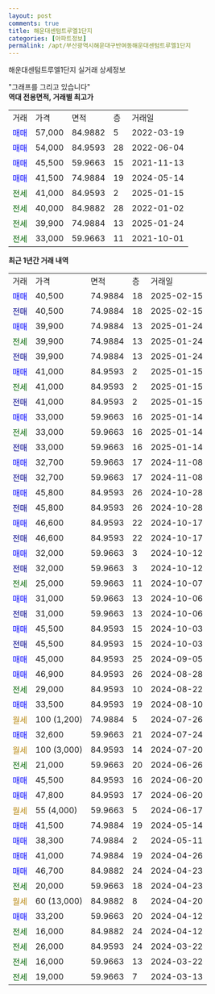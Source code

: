 ```yaml
---
layout: post
comments: true
title: 해운대센텀트루엘1단지
categories: [아파트정보]
permalink: /apt/부산광역시해운대구반여동해운대센텀트루엘1단지
---
```


해운대센텀트루엘1단지 실거래 상세정보

<script type="text/javascript">
  google.charts.load('current', {'packages':['line', 'corechart']});
  google.charts.setOnLoadCallback(drawChart);

  function drawChart() {
    var data = new google.visualization.DataTable();
    data.addColumn('date', '거래일');
    data.addColumn('number', "매매");
    data.addColumn('number', "전세");
    data.addColumn('number', "전매");

    data.addRows([[new Date(Date.parse("2025-02-15")), 40500, null, null], [new Date(Date.parse("2025-02-15")), null, null, 40500], [new Date(Date.parse("2025-01-24")), 39900, null, null], [new Date(Date.parse("2025-01-24")), null, 39900, null], [new Date(Date.parse("2025-01-24")), null, null, 39900], [new Date(Date.parse("2025-01-15")), 41000, null, null], [new Date(Date.parse("2025-01-15")), null, 41000, null], [new Date(Date.parse("2025-01-15")), null, null, 41000], [new Date(Date.parse("2025-01-14")), 33000, null, null], [new Date(Date.parse("2025-01-14")), null, 33000, null], [new Date(Date.parse("2025-01-14")), null, null, 33000], [new Date(Date.parse("2024-11-08")), 32700, null, null], [new Date(Date.parse("2024-11-08")), null, null, 32700], [new Date(Date.parse("2024-10-28")), 45800, null, null], [new Date(Date.parse("2024-10-28")), null, null, 45800], [new Date(Date.parse("2024-10-17")), 46600, null, null], [new Date(Date.parse("2024-10-17")), null, null, 46600], [new Date(Date.parse("2024-10-12")), 32000, null, null], [new Date(Date.parse("2024-10-12")), null, null, 32000], [new Date(Date.parse("2024-10-07")), null, 25000, null], [new Date(Date.parse("2024-10-06")), 31000, null, null], [new Date(Date.parse("2024-10-06")), null, null, 31000], [new Date(Date.parse("2024-10-03")), 45500, null, null], [new Date(Date.parse("2024-10-03")), null, null, 45500], [new Date(Date.parse("2024-09-05")), 45000, null, null], [new Date(Date.parse("2024-08-28")), 46900, null, null], [new Date(Date.parse("2024-08-22")), null, 29000, null], [new Date(Date.parse("2024-08-10")), 33500, null, null], [new Date(Date.parse("2024-07-26")), null, null, null], [new Date(Date.parse("2024-07-24")), 32600, null, null], [new Date(Date.parse("2024-07-20")), null, null, null], [new Date(Date.parse("2024-06-26")), null, 21000, null], [new Date(Date.parse("2024-06-20")), 45500, null, null], [new Date(Date.parse("2024-06-20")), 47800, null, null], [new Date(Date.parse("2024-06-17")), null, null, null], [new Date(Date.parse("2024-05-14")), 41500, null, null], [new Date(Date.parse("2024-05-11")), 38300, null, null], [new Date(Date.parse("2024-04-26")), 41000, null, null], [new Date(Date.parse("2024-04-23")), 46700, null, null], [new Date(Date.parse("2024-04-23")), null, 20000, null], [new Date(Date.parse("2024-04-20")), null, null, null], [new Date(Date.parse("2024-04-12")), 33200, null, null], [new Date(Date.parse("2024-04-12")), null, 16000, null], [new Date(Date.parse("2024-03-22")), null, 26000, null], [new Date(Date.parse("2024-03-22")), null, 16000, null], [new Date(Date.parse("2024-03-13")), null, 19000, null]]);

    var options = {
      hAxis: {
        format: 'yyyy/MM/dd'
      },    
      lineWidth: 0,
      pointsVisible: true,    
      title: '최근 1년간 유형별 실거래가 분포',
      legend: { position: 'bottom' }
    };

    var formatter = new google.visualization.NumberFormat({pattern:'###,###'} );
    formatter.format(data, 1);
    formatter.format(data, 2);
    
    setTimeout(function() {
        var chart = new google.visualization.LineChart(document.getElementById('columnchart_material'));
        chart.draw(data, (options));
        document.getElementById('loading').style.display = 'none';
    }, 200);
  }
</script>


<div id="loading" style="z-index:20; display: block; margin-left: 0px">"그래프를 그리고 있습니다"</div>
<div id="columnchart_material" style="width: 95%; margin-left: 0px; display: block"></div>
<!-- contents start -->
<b>역대 전용면적, 거래별 최고가</b>
<table class="sortable">
    <tr>
      <td>거래</td>
      <td>가격</td>
      <td>면적</td>
      <td>층</td>
      <td>거래일</td>
    </tr>
        <tr>
          <td><a style="color: blue">매매</a></td>
          <td>57,000</td>
          <td>84.9882</td>
          <td>5</td>
          <td>2022-03-19</td>
        </tr>            <tr>
          <td><a style="color: blue">매매</a></td>
          <td>54,000</td>
          <td>84.9593</td>
          <td>28</td>
          <td>2022-06-04</td>
        </tr>            <tr>
          <td><a style="color: blue">매매</a></td>
          <td>45,500</td>
          <td>59.9663</td>
          <td>15</td>
          <td>2021-11-13</td>
        </tr>            <tr>
          <td><a style="color: blue">매매</a></td>
          <td>41,500</td>
          <td>74.9884</td>
          <td>19</td>
          <td>2024-05-14</td>
        </tr>        
        <tr>
              <td><a style="color: darkgreen">전세</a></td>
              <td>41,000</td>
              <td>84.9593</td>
              <td>2</td>
              <td>2025-01-15</td>
            </tr>            <tr>
              <td><a style="color: darkgreen">전세</a></td>
              <td>40,000</td>
              <td>84.9882</td>
              <td>28</td>
              <td>2022-01-02</td>
            </tr>            <tr>
              <td><a style="color: darkgreen">전세</a></td>
              <td>39,900</td>
              <td>74.9884</td>
              <td>13</td>
              <td>2025-01-24</td>
            </tr>            <tr>
              <td><a style="color: darkgreen">전세</a></td>
              <td>33,000</td>
              <td>59.9663</td>
              <td>11</td>
              <td>2021-10-01</td>
            </tr>        
    
</table>

<b>최근 1년간 거래 내역</b>

<table class="sortable">
    <tr>
      <td>거래</td>
      <td>가격</td>
      <td>면적</td>
      <td>층</td>
      <td>거래일</td>
    </tr>
    <tr>
      <td><a style="color: blue">매매</a></td>
      <td>40,500</td>
      <td>74.9884</td>
      <td>18</td>
      <td>2025-02-15</td>
    </tr>          <tr>
      <td><a style="color: darkblue">전매</a></td>
      <td>40,500</td>
      <td>74.9884</td>
      <td>18</td>
      <td>2025-02-15</td>
    </tr>          <tr>
      <td><a style="color: blue">매매</a></td>
      <td>39,900</td>
      <td>74.9884</td>
      <td>13</td>
      <td>2025-01-24</td>
    </tr>          <tr>
      <td><a style="color: darkgreen">전세</a></td>
      <td>39,900</td>
      <td>74.9884</td>
      <td>13</td>
      <td>2025-01-24</td>
    </tr>          <tr>
      <td><a style="color: darkblue">전매</a></td>
      <td>39,900</td>
      <td>74.9884</td>
      <td>13</td>
      <td>2025-01-24</td>
    </tr>          <tr>
      <td><a style="color: blue">매매</a></td>
      <td>41,000</td>
      <td>84.9593</td>
      <td>2</td>
      <td>2025-01-15</td>
    </tr>          <tr>
      <td><a style="color: darkgreen">전세</a></td>
      <td>41,000</td>
      <td>84.9593</td>
      <td>2</td>
      <td>2025-01-15</td>
    </tr>          <tr>
      <td><a style="color: darkblue">전매</a></td>
      <td>41,000</td>
      <td>84.9593</td>
      <td>2</td>
      <td>2025-01-15</td>
    </tr>          <tr>
      <td><a style="color: blue">매매</a></td>
      <td>33,000</td>
      <td>59.9663</td>
      <td>16</td>
      <td>2025-01-14</td>
    </tr>          <tr>
      <td><a style="color: darkgreen">전세</a></td>
      <td>33,000</td>
      <td>59.9663</td>
      <td>16</td>
      <td>2025-01-14</td>
    </tr>          <tr>
      <td><a style="color: darkblue">전매</a></td>
      <td>33,000</td>
      <td>59.9663</td>
      <td>16</td>
      <td>2025-01-14</td>
    </tr>          <tr>
      <td><a style="color: blue">매매</a></td>
      <td>32,700</td>
      <td>59.9663</td>
      <td>17</td>
      <td>2024-11-08</td>
    </tr>          <tr>
      <td><a style="color: darkblue">전매</a></td>
      <td>32,700</td>
      <td>59.9663</td>
      <td>17</td>
      <td>2024-11-08</td>
    </tr>          <tr>
      <td><a style="color: blue">매매</a></td>
      <td>45,800</td>
      <td>84.9593</td>
      <td>26</td>
      <td>2024-10-28</td>
    </tr>          <tr>
      <td><a style="color: darkblue">전매</a></td>
      <td>45,800</td>
      <td>84.9593</td>
      <td>26</td>
      <td>2024-10-28</td>
    </tr>          <tr>
      <td><a style="color: blue">매매</a></td>
      <td>46,600</td>
      <td>84.9593</td>
      <td>22</td>
      <td>2024-10-17</td>
    </tr>          <tr>
      <td><a style="color: darkblue">전매</a></td>
      <td>46,600</td>
      <td>84.9593</td>
      <td>22</td>
      <td>2024-10-17</td>
    </tr>          <tr>
      <td><a style="color: blue">매매</a></td>
      <td>32,000</td>
      <td>59.9663</td>
      <td>3</td>
      <td>2024-10-12</td>
    </tr>          <tr>
      <td><a style="color: darkblue">전매</a></td>
      <td>32,000</td>
      <td>59.9663</td>
      <td>3</td>
      <td>2024-10-12</td>
    </tr>          <tr>
      <td><a style="color: darkgreen">전세</a></td>
      <td>25,000</td>
      <td>59.9663</td>
      <td>11</td>
      <td>2024-10-07</td>
    </tr>          <tr>
      <td><a style="color: blue">매매</a></td>
      <td>31,000</td>
      <td>59.9663</td>
      <td>13</td>
      <td>2024-10-06</td>
    </tr>          <tr>
      <td><a style="color: darkblue">전매</a></td>
      <td>31,000</td>
      <td>59.9663</td>
      <td>13</td>
      <td>2024-10-06</td>
    </tr>          <tr>
      <td><a style="color: blue">매매</a></td>
      <td>45,500</td>
      <td>84.9593</td>
      <td>15</td>
      <td>2024-10-03</td>
    </tr>          <tr>
      <td><a style="color: darkblue">전매</a></td>
      <td>45,500</td>
      <td>84.9593</td>
      <td>15</td>
      <td>2024-10-03</td>
    </tr>          <tr>
      <td><a style="color: blue">매매</a></td>
      <td>45,000</td>
      <td>84.9593</td>
      <td>25</td>
      <td>2024-09-05</td>
    </tr>          <tr>
      <td><a style="color: blue">매매</a></td>
      <td>46,900</td>
      <td>84.9593</td>
      <td>26</td>
      <td>2024-08-28</td>
    </tr>          <tr>
      <td><a style="color: darkgreen">전세</a></td>
      <td>29,000</td>
      <td>84.9593</td>
      <td>10</td>
      <td>2024-08-22</td>
    </tr>          <tr>
      <td><a style="color: blue">매매</a></td>
      <td>33,500</td>
      <td>84.9593</td>
      <td>19</td>
      <td>2024-08-10</td>
    </tr>          <tr>
      <td><a style="color: darkgoldenrod">월세</a></td>
      <td>100 (1,200)</td>
      <td>74.9884</td>
      <td>5</td>
      <td>2024-07-26</td>
    </tr>          <tr>
      <td><a style="color: blue">매매</a></td>
      <td>32,600</td>
      <td>59.9663</td>
      <td>21</td>
      <td>2024-07-24</td>
    </tr>          <tr>
      <td><a style="color: darkgoldenrod">월세</a></td>
      <td>100 (3,000)</td>
      <td>84.9593</td>
      <td>14</td>
      <td>2024-07-20</td>
    </tr>          <tr>
      <td><a style="color: darkgreen">전세</a></td>
      <td>21,000</td>
      <td>59.9663</td>
      <td>20</td>
      <td>2024-06-26</td>
    </tr>          <tr>
      <td><a style="color: blue">매매</a></td>
      <td>45,500</td>
      <td>84.9593</td>
      <td>16</td>
      <td>2024-06-20</td>
    </tr>          <tr>
      <td><a style="color: blue">매매</a></td>
      <td>47,800</td>
      <td>84.9593</td>
      <td>17</td>
      <td>2024-06-20</td>
    </tr>          <tr>
      <td><a style="color: darkgoldenrod">월세</a></td>
      <td>55 (4,000)</td>
      <td>59.9663</td>
      <td>5</td>
      <td>2024-06-17</td>
    </tr>          <tr>
      <td><a style="color: blue">매매</a></td>
      <td>41,500</td>
      <td>74.9884</td>
      <td>19</td>
      <td>2024-05-14</td>
    </tr>          <tr>
      <td><a style="color: blue">매매</a></td>
      <td>38,300</td>
      <td>74.9884</td>
      <td>2</td>
      <td>2024-05-11</td>
    </tr>          <tr>
      <td><a style="color: blue">매매</a></td>
      <td>41,000</td>
      <td>74.9884</td>
      <td>19</td>
      <td>2024-04-26</td>
    </tr>          <tr>
      <td><a style="color: blue">매매</a></td>
      <td>46,700</td>
      <td>84.9882</td>
      <td>24</td>
      <td>2024-04-23</td>
    </tr>          <tr>
      <td><a style="color: darkgreen">전세</a></td>
      <td>20,000</td>
      <td>59.9663</td>
      <td>18</td>
      <td>2024-04-23</td>
    </tr>          <tr>
      <td><a style="color: darkgoldenrod">월세</a></td>
      <td>60 (13,000)</td>
      <td>84.9882</td>
      <td>8</td>
      <td>2024-04-20</td>
    </tr>          <tr>
      <td><a style="color: blue">매매</a></td>
      <td>33,200</td>
      <td>59.9663</td>
      <td>20</td>
      <td>2024-04-12</td>
    </tr>          <tr>
      <td><a style="color: darkgreen">전세</a></td>
      <td>16,000</td>
      <td>84.9882</td>
      <td>24</td>
      <td>2024-04-12</td>
    </tr>          <tr>
      <td><a style="color: darkgreen">전세</a></td>
      <td>26,000</td>
      <td>84.9593</td>
      <td>24</td>
      <td>2024-03-22</td>
    </tr>          <tr>
      <td><a style="color: darkgreen">전세</a></td>
      <td>16,000</td>
      <td>59.9663</td>
      <td>13</td>
      <td>2024-03-22</td>
    </tr>          <tr>
      <td><a style="color: darkgreen">전세</a></td>
      <td>19,000</td>
      <td>59.9663</td>
      <td>7</td>
      <td>2024-03-13</td>
    </tr>      </table>
<!-- contents end -->    

